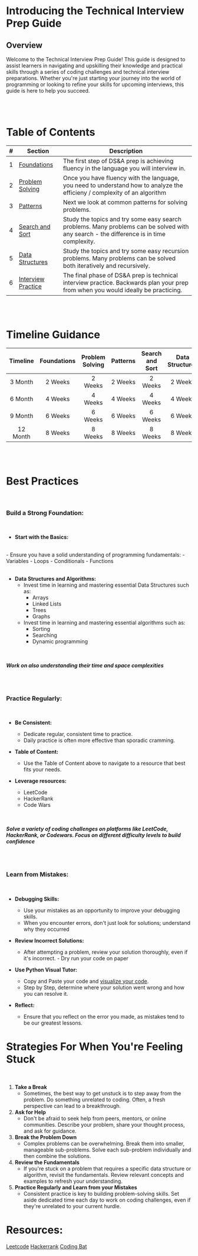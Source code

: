 # Introducing the Technical Interview Prep Guide

## Overview

Welcome to the Technical Interview Prep Guide! This guide is designed to assist learners in navigating and upskilling their knowledge and practical skills through a series of coding challenges and technical interview preparations. Whether you're just starting your journey into the world of programming or looking to refine your skills for upcoming interviews, this guide is here to help you succeed.

<br> 
<br>

# Table of Contents

| #   | Section             | Description                                   |
| --- | ------------------- | --------------------------------------------- |
| 1   | [Foundations](./1_Foundations/FOUNDATIONS.md) | The first step of DS&A prep is achieving fluency in the language you will interview in.|
| 2   | [Problem Solving](./2_Problem_Solving/PROBLEM_SOLVING.md) | Once you have fluency with the language, you need to understand how to analyze the efficieny / complexity of an algorithm |
| 3   | [Patterns](./3_Patterns/PATTERNS.md) | Next we look at common patterns for solving problems. |
| 4   | [Search and Sort](./4_%20Search_and_Sort/SEARCH_AND_SORT.md) | Study the topics and try some easy search problems.  Many problems can be solved with any search - the difference is in time complexity. |
| 5   | [Data Structures](./5_Data_Structures/DATA_STRUCTURES.md) | Study the topics and try some easy recursion problems.  Many problems can be solved both iteratively and recursively. |
| 6   | [Interview Practice](./6_Interview_Practice/INTERVIEW_PRACTICE.md) | The final phase of DS&A prep is technical interview practice. Backwards plan your prep from when you would ideally be practicing. |

<br> 
<br>

# Timeline Guidance

| Timeline | Foundations | Problem Solving  | Patterns | Search and Sort | Data Structures | Interview Practice |
| :-------: | :-------: | :-------: | :-------: | :-------: | :-------: | :-------: |
|   3 Month    |   2 Weeks      |   2 Weeks      |     2 Weeks    |   2 Weeks      |  2 Weeks       |   2 Weeks      |
|   6 Month    |   4 Weeks      |   4 Weeks      |  4 Weeks      |    4 Weeks     |   4 Weeks      |   4 Weeks      |
|   9 Month     |   6 Weeks      |   6 Weeks      |   6 Weeks      |   6 Weeks      |   6 Weeks      |   6 Weeks      |
|   12 Month     |   8 Weeks      |    8 Weeks     |    8 Weeks     |   8 Weeks      |   8 Weeks      |    8 Weeks     |

<br>
<br>

# Best Practices
<br>

### Build a Strong Foundation:
<br>

- **Start with the Basics:** 
<br>
    - Ensure you have a solid understanding of programming fundamentals:
        - Variables
        - Loops
        - Conditionals
        - Functions
<br>
<br>

- **Data Structures and Algorithms:**
    - Invest time in learning and mastering essential Data Structures such as:
        - Arrays
        - Linked Lists
        - Trees
        - Graphs 
    - Invest time in learning and mastering essential algorithms such as:
        - Sorting
        - Searching
        - Dynamic programming
    <br>
    <br>

***Work on also understanding their time and space complexities***

<br>
<br>

### Practice Regularly:
<br>

- **Be Consistent:** 
    - Dedicate regular, consistent time to practice.
    - Daily practice is often more effective than sporadic cramming.

- **Table of Content:**
    - Use the Table of Content above to navigate to a resource that best fits your needs.

- **Leverage resources:** 
    - LeetCode
    - HackerRank
    - Code Wars

    <br>
    <br>
    
 ***Solve a variety of coding challenges on platforms like LeetCode, HackerRank, or Codewars. Focus on different difficulty levels to build confidence***

 <br>
 <br>

### Learn from Mistakes:

<br>

- **Debugging Skills:**
    - Use your mistakes as an opportunity to improve your debugging skills.
    - When you encounter errors, don't just look for solutions; understand why they occurred 

- **Review Incorrect Solutions:**
    - After attempting a problem, review your solution thoroughly, even if it's incorrect. - Dry run your code on paper
- **Use Python Visual Tutor:**
    - Copy and Paste your code and [visualize your code](https://pythontutor.com/visualize.html#mode=edit).
    - Step by Step, determine where your solution went wrong and how you can resolve it. 
- **Reflect:**
    - Ensure that you reflect on the error you made, as mistakes tend to be our greatest lessons. 



# Strategies For When You're Feeling Stuck

<br>

1. **Take a Break**
     - Sometimes, the best way to get unstuck is to step away from the problem. Do something unrelated to coding. Often, a fresh perspective can lead to a breakthrough.
2. **Ask for Help**
    - Don't be afraid to seek help from peers, mentors, or online communities. Describe your problem, share your thought process, and ask for guidance. 
3. **Break the Problem Down**
    - Complex problems can be overwhelming. Break them into smaller, manageable sub-problems. Solve each sub-problem individually and then combine the solutions.
4. **Review the Fundamentals**
    - If you're stuck on a problem that requires a specific data structure or algorithm, revisit the fundamentals. Review relevant concepts and examples to refresh your understanding.
5. **Practice Regularly and Learn from your Mistakes**
    - Consistent practice is key to building problem-solving skills. Set aside dedicated time each day to work on coding challenges, even if they're unrelated to your current hurdle.

# Resources: 

[Leetcode](https://leetcode.com/)
[Hackerrank](https://www.hackerrank.com/)
[Coding Bat](https://codingbat.com/)